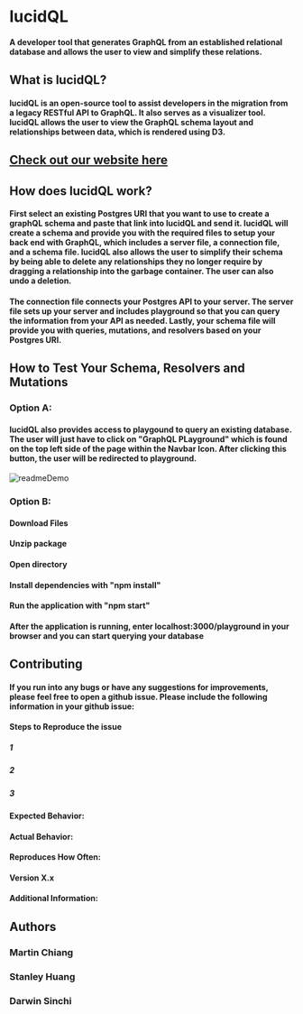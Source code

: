 # lucidQL
 <h4 className="text">
          A developer tool that generates GraphQL from an established relational database and allows the user to view and simplify these relations.
 </h4>
 <h2>What is lucidQL?</h2>
  <h4>lucidQL is an open-source tool to assist developers in the migration from a legacy RESTful API to GraphQL. It also serves as a visualizer tool. lucidQL allows the user to view the GraphQL schema layout and relationships between data, which is rendered using D3.
  </h4>
  <h2>
<a class="nav-link" href="http://www.lucidql.com/">
                Check out our website here
      </a>
  </h2>
 <h2>How does lucidQL work?</h2>
 <h4>First select an existing Postgres URI that you want to use to create a graphQL schema and paste that link into lucidQL and send it. lucidQL will create a schema and provide you with the required files to setup your back end with GraphQL, which includes a server file, a connection file, and a schema file. lucidQL also allows the user to simplify their schema by being able to delete any relationships they no longer require by dragging a relationship into the garbage container. The user can also undo a deletion. </h4>
 <h4>The connection file connects your Postgres API to your server. The server file sets up your server and includes playground so that you can query the information from your API as needed. Lastly, your schema file will provide you with queries, mutations, and resolvers based on your Postgres URI.</h4>
 
  <h2 className="howto">
              How to Test Your Schema, Resolvers and Mutations
            </h2>
                    <h3 className="optionA">Option A:</h3>
    <h4 className="text">
            lucidQL also provides access to playgound to query an existing
            database. The user will just have to click on "GraphQL PLayground"
            which is found on the top left side of the page within the Navbar
            Icon. After clicking this button, the user will be redirected to
            playground.
    </h4>
     <img
          src="https://media.giphy.com/media/HhVpUqlOj2T4Bwme8K/giphy.gif"
          alt="readmeDemo"
        ></img>
         <h3 className="optionB">Option B:</h3>
          <h4 className="text">Download Files</h4>
          <h4 className="text">Unzip package</h4>
          <h4 className="text">Open directory</h4>
          <h4 className="text">Install dependencies with "npm install" </h4>
          <h4 className="text">Run the application with "npm start"</h4>
          <h4 className="text">
            After the application is running, enter localhost:3000/playground in
            your browser and you can start querying your database
          </h4>
    <h2>Contributing</h2>
         <h4>If you run into any bugs or have any suggestions for improvements, please feel free to open a github issue. Please include the following information in your github issue:</h4>
     <h4>Steps to Reproduce the issue</h4>
     <h5>1</h5>
     <h5>2</h5>
      <h5>3</h5>
     <h4>Expected Behavior:</h4>
     <h4>Actual Behavior:</h4>
     <h4>Reproduces How Often:</h4>
     <h4>Version X.x</h4>
     <h4>Additional Information:</h4>
     <h2>Authors</h2>
     <h3>Martin Chiang</h3>
      <h3>Stanley Huang</h3>
       <h3>Darwin Sinchi</h3>

     
          
 
